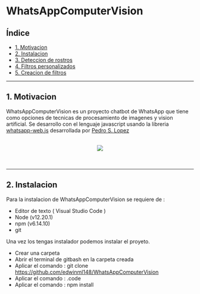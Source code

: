 # WhatsAppComputerVision

## Índice

* [1. Motivacion](#1-Motivacion)
* [2. Instalacion](#2-Uso-en-entorno-local)
* [3. Deteccion de rostros](#3-Deteccion-de-rostros)
* [4. Filtros personalizados](#4-Filtros-personalizados)
* [5. Creacion de filtros](#5-Creacion-de-filtros)


***

## 1. Motivacion


WhatsAppComputerVision es un proyecto chatbot de WhatsApp que tiene como opciones de tecnicas de procesamiento de imagenes y vision artificial. Se desarrollo con el lenguaje javascript usando la libreria [whatsapp-web.js](https://wwebjs.dev/guide/) desarrollada por [Pedro S. Lopez](https://github.com/pedroslopez)

<div style="text-align: center;">
  <br>
  <img src="image/presentacion.gif">
  <br/>
  <br><br/>
</div>

***
## 2. Instalacion

Para la instalacion de WhatsAppComputerVision se requiere de :

* Editor de texto ( Visual Studio Code )
* Node (v12.20.1)
* npm (v6.14.10)
* git

Una vez los tengas instalador podemos instalar el proyeto.

* Crear una carpeta
* Abrir el terminal de gitbash en la carpeta creada
* Aplicar el comando : git clone https://github.com/edwinml148/WhatsAppComputerVision
* Aplicar el comando : .code
* Aplicar el comando : npm install
